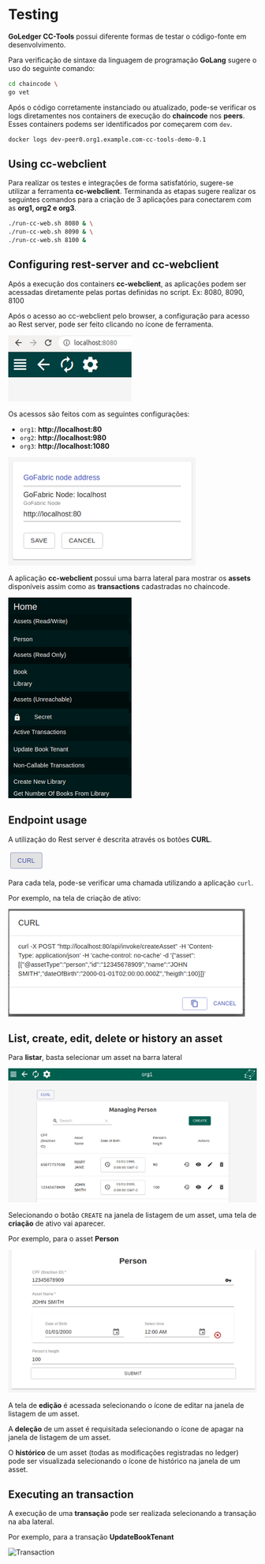 # Testing

**GoLedger CC-Tools** possui diferente formas de testar o código-fonte em desenvolvimento.

Para verificação de sintaxe da linguagem de programação **GoLang** sugere o uso do seguinte comando:

```sh
cd chaincode \
go vet
```

Após o código corretamente instanciado ou atualizado, pode-se verificar os logs diretamentes nos containers de execução do **chaincode** nos **peers**. Esses containers podems ser identificados por começarem com `dev`. 

```sh
docker logs dev-peer0.org1.example.com-cc-tools-demo-0.1
```

## Using cc-webclient

Para realizar os testes e integrações de forma satisfatório, sugere-se utilizar a ferramenta **cc-webclient**. Terminanda as etapas sugere realizar os seguintes comandos para a criação de 3 aplicações para conectarem com as **org1, org2 e org3**.

```sh
./run-cc-web.sh 8080 & \
./run-cc-web.sh 8090 & \
./run-cc-web.sh 8100 &
```

## Configuring rest-server and cc-webclient

Após a execução dos containers **cc-webclient**, as aplicações podem ser acessadas diretamente pelas portas definidas no script. Ex: 8080, 8090, 8100

Após o acesso ao cc-webclient pelo browser, a configuração para acesso ao Rest server, pode ser feito clicando no ícone de ferramenta.

![Config](/img/header-cc-webclient.png)

Os acessos são feitos com as seguintes configurações:

- `org1`: **http://localhost:80**
- `org2`: **http://localhost:980**
- `org3`: **http://localhost:1080**

![Config](/img/config-cc-webclient.png)

A aplicação **cc-webclient** possui uma barra lateral para mostrar os **assets** disponíveis assim como as **transactions** cadastradas no chaincode.

![Bar](/img/bar-cc-webclient.png)

## Endpoint usage

A utilização do Rest server é descrita através os botões **CURL**. 

![CURL](/img/curl-cc-webclient.png)

Para cada tela, pode-se verificar uma chamada utilizando a aplicação `curl`. 

Por exemplo, na tela de criação de ativo:

![CURL](/img/curl-create-cc-webclient.png)

## List, create, edit, delete or history an asset

Para **listar**, basta selecionar um asset na barra lateral

![List Asset](/img/list-cc-webclient.png)

Selecionando o botão `CREATE` na janela de listagem de um asset, uma tela de **criação** de ativo vai aparecer.

Por exemplo, para o asset **Person**

![Create Asset](/img/create-asset-cc-webclient.png)

A tela de **edição** é acessada selecionando o ícone de editar na janela de listagem de um asset.

A **deleção** de um asset é requisitada selecionando o ícone de apagar na janela de listagem de um asset.

O **histórico** de um asset (todas as modificações registradas no ledger) pode ser visualizada selecionando o ícone de histórico na janela de um asset.

## Executing an transaction

A execução de uma **transação** pode ser realizada selecionando a transação na aba lateral.

Por exemplo, para a transação **UpdateBookTenant**

![Transaction](/img/transaction-cc-webclient.png)




